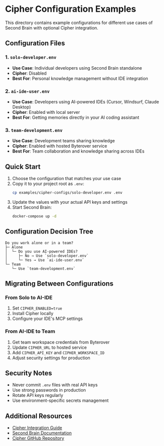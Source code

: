 # Cipher Configuration Examples

This directory contains example configurations for different use cases of Second Brain with optional Cipher integration.

## Configuration Files

### 1. `solo-developer.env`
- **Use Case**: Individual developers using Second Brain standalone
- **Cipher**: Disabled
- **Best For**: Personal knowledge management without IDE integration

### 2. `ai-ide-user.env`
- **Use Case**: Developers using AI-powered IDEs (Cursor, Windsurf, Claude Desktop)
- **Cipher**: Enabled with local server
- **Best For**: Getting memories directly in your AI coding assistant

### 3. `team-development.env`
- **Use Case**: Development teams sharing knowledge
- **Cipher**: Enabled with hosted Byterover service
- **Best For**: Team collaboration and knowledge sharing across IDEs

## Quick Start

1. Choose the configuration that matches your use case
2. Copy it to your project root as `.env`:
   ```bash
   cp examples/cipher-configs/solo-developer.env .env
   ```
3. Update the values with your actual API keys and settings
4. Start Second Brain:
   ```bash
   docker-compose up -d
   ```

## Configuration Decision Tree

```
Do you work alone or in a team?
├─ Alone
│  └─ Do you use AI-powered IDEs?
│     ├─ No → Use `solo-developer.env`
│     └─ Yes → Use `ai-ide-user.env`
└─ Team
   └─ Use `team-development.env`
```

## Migrating Between Configurations

### From Solo to AI-IDE
1. Set `CIPHER_ENABLED=true`
2. Install Cipher locally
3. Configure your IDE's MCP settings

### From AI-IDE to Team
1. Get team workspace credentials from Byterover
2. Update `CIPHER_URL` to hosted service
3. Add `CIPHER_API_KEY` and `CIPHER_WORKSPACE_ID`
4. Adjust security settings for production

## Security Notes

- Never commit `.env` files with real API keys
- Use strong passwords in production
- Rotate API keys regularly
- Use environment-specific secrets management

## Additional Resources

- [Cipher Integration Guide](../../docs/CIPHER_INTEGRATION_GUIDE.md)
- [Second Brain Documentation](../../docs/DOCUMENTATION_INDEX.md)
- [Cipher GitHub Repository](https://github.com/campfirein/cipher)